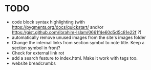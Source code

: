 # TODO

* code block syntax highlighting (with https://pygments.org/docs/quickstart/ and/or https://gist.github.com/Ibrahim-Islam/0661f4e60d5d5c81e22f ?)
* automatically remove unused images from the site's images folder
* Change the internal links from section symbol to note title. Keep a section symbol in front?
* Check for external link rot
* add a search feature to index.html. Make it work with tags too.
* website breadcrumbs
